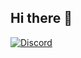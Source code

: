 ## Hi there 👋

[![Discord](https://img.shields.io/discord/1188394982655135764.svg?label=Kuban%20Scripts&logo=discord&colorB=027f57)](https://discord.gg/GwfuNjpcPX)
